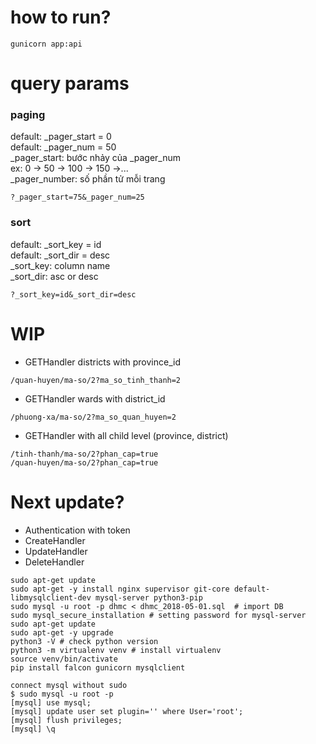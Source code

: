 # how to run?
```
gunicorn app:api
```
# query params
### paging
default: _pager_start = 0  
default: _pager_num = 50  
_pager_start: bước nhảy của _pager_num  
ex: 0 -> 50 -> 100 -> 150 ->...  
_pager_number: số phần tử mỗi trang  
```
?_pager_start=75&_pager_num=25
```
### sort
default: _sort_key = id  
default: _sort_dir = desc  
_sort_key: column name  
_sort_dir: asc or desc  
```
?_sort_key=id&_sort_dir=desc
```

# WIP
- GETHandler districts with province_id
```
/quan-huyen/ma-so/2?ma_so_tinh_thanh=2
```
- GETHandler wards with district_id
```
/phuong-xa/ma-so/2?ma_so_quan_huyen=2
```
- GETHandler with all child level (province, district)
```
/tinh-thanh/ma-so/2?phan_cap=true
/quan-huyen/ma-so/2?phan_cap=true
```

# Next update?
- Authentication with token
- CreateHandler
- UpdateHandler
- DeleteHandler


```
sudo apt-get update
sudo apt-get -y install nginx supervisor git-core default-libmysqlclient-dev mysql-server python3-pip
sudo mysql -u root -p dhmc < dhmc_2018-05-01.sql  # import DB
sudo mysql_secure_installation # setting password for mysql-server
sudo apt-get update
sudo apt-get -y upgrade
python3 -V # check python version
python3 -m virtualenv venv # install virtualenv
source venv/bin/activate
pip install falcon gunicorn mysqlclient
```

```
connect mysql without sudo
$ sudo mysql -u root -p
[mysql] use mysql;
[mysql] update user set plugin='' where User='root';
[mysql] flush privileges;
[mysql] \q 
```